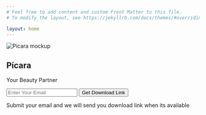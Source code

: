 ```yaml
---
# Feel free to add content and custom Front Matter to this file.
# To modify the layout, see https://jekyllrb.com/docs/themes/#overriding-theme-defaults

layout: home
---
```

<link rel="stylesheet" href="{{ site.baseurl }}/css/site.css">
<div class="split-l left">
  <img src="{{ site.base_url }}/assets/images/picara.png" alt="Picara mockup">
</div>

<div class="split-r right">
  <div class="centered">
    <!-- <img src="img_avatar.png" alt="Avatar man"> -->
    <h2 class='head'>Pícara</h2>
    <p class='help-text'>Your Beauty Partner</p>
    <form class='form-inline'>
      <input type='email' placeholder='Enter Your Email'>
      <input type='submit' value='Get Download Link'>
    </form>
    <p>Submit your email and we will send you download link when its available</p>
  </div>
</div>
